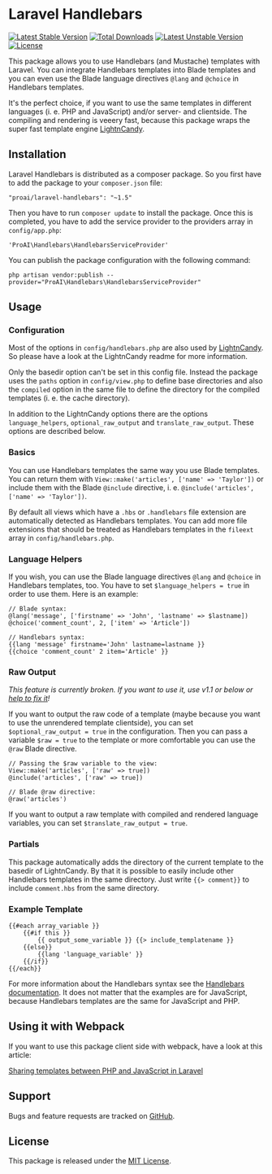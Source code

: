 # Laravel Handlebars

[![Latest Stable Version](https://poser.pugx.org/proai/laravel-handlebars/v/stable)](https://packagist.org/packages/proai/laravel-handlebars) [![Total Downloads](https://poser.pugx.org/proai/laravel-handlebars/downloads)](https://packagist.org/packages/proai/laravel-handlebars) [![Latest Unstable Version](https://poser.pugx.org/proai/laravel-handlebars/v/unstable)](https://packagist.org/packages/proai/laravel-handlebars) [![License](https://poser.pugx.org/proai/laravel-handlebars/license)](https://packagist.org/packages/proai/laravel-handlebars)

This package allows you to use Handlebars (and Mustache) templates with Laravel. You can integrate Handlebars templates into Blade templates and you can even use the Blade language directives `@lang` and `@choice` in Handlebars templates.

It's the perfect choice, if you want to use the same templates in different languages (i. e. PHP and JavaScript) and/or server- and clientside. The compiling and rendering is veeery fast, because this package wraps the super fast template engine [LightnCandy](https://github.com/zordius/lightncandy).

## Installation

Laravel Handlebars is distributed as a composer package. So you first have to add the package to your `composer.json` file:

```
"proai/laravel-handlebars": "~1.5"
```

Then you have to run `composer update` to install the package. Once this is completed, you have to add the service provider to the providers array in `config/app.php`:

```
'ProAI\Handlebars\HandlebarsServiceProvider'
```

You can publish the package configuration with the following command:

```
php artisan vendor:publish --provider="ProAI\Handlebars\HandlebarsServiceProvider"
```

## Usage

### Configuration

Most of the options in `config/handlebars.php` are also used by [LightnCandy](https://github.com/zordius/lightncandy). So please have a look at the LightnCandy readme for more information.

Only the basedir option can't be set in this config file. Instead the package uses the `paths` option in `config/view.php` to define base directories and also the `compiled` option in the same file to define the directory for the compiled templates (i. e. the cache directory).

In addition to the LightnCandy options there are the options `language_helpers`, `optional_raw_output` and `translate_raw_output`. These options are described below.

### Basics

You can use Handlebars templates the same way you use Blade templates. You can return them with `View::make('articles', ['name' => 'Taylor'])` or include them with the Blade `@include` directive, i. e. `@include('articles', ['name' => 'Taylor'])`.

By default all views which have a `.hbs` or `.handlebars` file extension are automatically detected as Handlebars templates. You can add more file extensions that should be treated as Handlebars templates in the `fileext` array in `config/handlebars.php`.

### Language Helpers

If you wish, you can use the Blade language directives `@lang` and `@choice` in Handlebars templates, too. You have to set `$language_helpers = true` in order to use them. Here is an example:

```
// Blade syntax:
@lang('message', ['firstname' => 'John', 'lastname' => $lastname])
@choice('comment_count', 2, ['item' => 'Article'])
```
```
// Handlebars syntax:
{{lang 'message' firstname='John' lastname=lastname }}
{{choice 'comment_count' 2 item='Article' }}
```

### Raw Output

_This feature is currently broken. If you want to use it, use v1.1 or below or [help to fix it](https://github.com/ProAI/laravel-handlebars/issues/12)!_

If you want to output the raw code of a template (maybe because you want to use the unrendered template clientside), you can set `$optional_raw_output = true` in the configuration. Then you can pass a variable `$raw = true` to the template or more comfortable you can use the `@raw` Blade directive.

```
// Passing the $raw variable to the view:
View::make('articles', ['raw' => true])
@include('articles', ['raw' => true])
```
```
// Blade @raw directive:
@raw('articles')
```

If you want to output a raw template with compiled and rendered language variables, you can set `$translate_raw_output = true`.

### Partials

This package automatically adds the directory of the current template to the basedir of LightnCandy. By that it is possible to easily include other Handlebars templates in the same directory. Just write `{{> comment}}` to include `comment.hbs` from the same directory.

### Example Template

```
{{#each array_variable }}
	{{#if this }}
		{{ output_some_variable }} {{> include_templatename }}
	{{else}}
		{{lang 'language_variable' }}
	{{/if}}
{{/each}}
```

For more information about the Handlebars syntax see the [Handlebars documentation](http://handlebarsjs.com). It does not matter that the examples are for JavaScript, because Handlebars templates are the same for JavaScript and PHP.

## Using it with Webpack

If you want to use this package client side with webpack, have a look at this article:

[Sharing templates between PHP and JavaScript in Laravel](https://medium.com/@greut/sharing-templates-between-php-and-javascript-in-laravel-a5e07b43be24)

## Support

Bugs and feature requests are tracked on [GitHub](https://github.com/proai/laravel-handlebars/issues).

## License

This package is released under the [MIT License](LICENSE).
